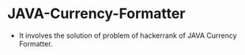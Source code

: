 # JAVA-Currency-Formatter
- It involves the solution of problem of hackerrank of JAVA Currency Formatter. 
